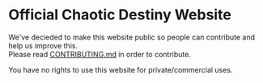# Official Chaotic Destiny Website

We've decieded to make this website public so people can contribute and help us improve this.<br>
Please read [CONTRIBUTING.md](https://github.com/ChaoticDestiny/Website/blob/main/CONTRIBUTING.md) in order to contribute.

You have no rights to use this website for private/commercial uses.

